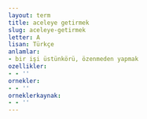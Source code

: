 ```yaml
---
layout: term
title: aceleye getirmek
slug: aceleye-getirmek
letter: A
lisan: Türkçe
anlamlar:
- bir işi üstünkörü, özenmeden yapmak
ozellikler:
- - ''
ornekler:
- - ''
orneklerkaynak:
- - ''
---
```

